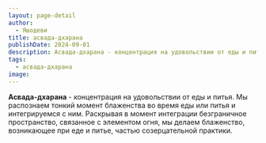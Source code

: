 ```yaml
---
layout: page-detail
author:
  - Яшодеви
title: асвада-дхарана
publishDate: 2024-09-01
description: Асвада-дхарана - концентрация на удовольствии от еды и питья. Мы распознаем тонкий момент блаженства во время еды или питья и интегрируемся с ним. Раскрывая в момент интеграции безграничное пространство, связанное с элементом огня, мы делаем блаженство, возникающее при еде и питье, частью созерцательной практики.
tags:
  - асвада-дхарана
image:
---
```

**Асвада-дхарана** - концентрация на удовольствии от еды и питья. Мы распознаем тонкий момент блаженства во время еды или питья и интегрируемся с ним. Раскрывая в момент интеграции безграничное пространство, связанное с элементом огня, мы делаем блаженство, возникающее при еде и питье, частью созерцательной практики.

